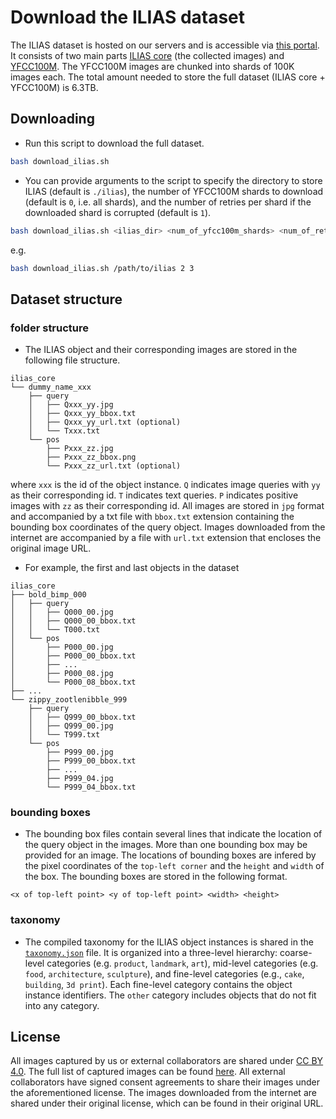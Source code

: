 # Download the ILIAS dataset

The ILIAS dataset is hosted on our servers and is accessible via [this portal](https://vrg.fel.cvut.cz/ilias_data/). It consists of two main parts [ILIAS core](https://vrg.fel.cvut.cz/ilias_data/ilias_core.tar) (the collected images) and [YFCC100M](https://vrg.fel.cvut.cz/ilias_data/yfcc100m/). The YFCC100M images are chunked into shards of 100K images each. The total amount needed to store the full dataset (ILIAS core + YFCC100M) is 6.3TB.

## Downloading
* Run this script to download the full dataset.

```bash
bash download_ilias.sh
```

* You can provide arguments to the script to specify the directory to store ILIAS (default is `./ilias`), the number of YFCC100M shards to download (default is `0`, i.e. all shards), and the number of retries per shard if the downloaded shard is corrupted (default is `1`).

```bash
bash download_ilias.sh <ilias_dir> <num_of_yfcc100m_shards> <num_of_retries>
```

e.g. 

```bash
bash download_ilias.sh /path/to/ilias 2 3
```

## Dataset structure

### folder structure
* The ILIAS object and their corresponding images are stored in the following file structure.
 
```
ilias_core
└── dummy_name_xxx
    ├── query
    │   ├── Qxxx_yy.jpg
    │   ├── Qxxx_yy_bbox.txt
    │   ├── Qxxx_yy_url.txt (optional)
    │   └── Txxx.txt
    └── pos
        ├── Pxxx_zz.jpg
        ├── Pxxx_zz_bbox.png
        └── Pxxx_zz_url.txt (optional)
```

where `xxx` is the id of the object instance. `Q` indicates image queries with `yy` as their corresponding id. `T` indicates text queries. `P` indicates positive images with `zz` as their corresponding id. All images are stored in `jpg` format and accompanied by a txt file with `bbox.txt` extension containing the bounding box coordinates of the query object. Images downloaded from the internet are accompanied by a file with `url.txt` extension that encloses the original image URL.

* For example, the first and last objects in the dataset

```
ilias_core
├── bold_bimp_000
│   ├── query
│   │   ├── Q000_00.jpg
│   │   ├── Q000_00_bbox.txt
│   │   └── T000.txt
│   └── pos
│       ├── P000_00.jpg
│       ├── P000_00_bbox.txt
│       ├── ...
│       ├── P000_08.jpg
│       └── P000_08_bbox.txt
├── ...
└── zippy_zootlenibble_999
    ├── query
    │   ├── Q999_00_bbox.txt
    │   ├── Q999_00.jpg
    │   └── T999.txt
    └── pos
        ├── P999_00.jpg
        ├── P999_00_bbox.txt
        ├── ...
        ├── P999_04.jpg
        └── P999_04_bbox.txt
```

### bounding boxes
* The bounding box files contain several lines that indicate the location of the query object in the images. More than one bounding box may be provided for an image. The locations of bounding boxes are infered by the pixel coordinates of the `top-left corner` and the `height` and `width` of the box. The bounding boxes are stored in the following format.

```
<x of top-left point> <y of top-left point> <width> <height>
```

### taxonomy

* The compiled taxonomy for the ILIAS object instances is shared in the [`taxonomy.json`](../misc/taxonomy.json) file. It is organized into a three-level hierarchy: coarse-level categories (e.g. `product`, `landmark`, `art`), mid-level categories (e.g. `food`, `architecture`, `sculpture`), and fine-level categories (e.g., `cake`, `building`, `3d print`). Each fine-level category contains the object instance identifiers. The `other` category includes objects that do not fit into any category. 

## License

All images captured by us or external collaborators are shared under [CC BY 4.0](https://creativecommons.org/licenses/by/4.0/deed.en). The full list of captured images can be found [here](../misc/ilias_core_captured.txt). All external collaborators have signed consent agreements to share their images under the aforementioned license. The images downloaded from the internet are shared under their original license, which can be found in their original URL.